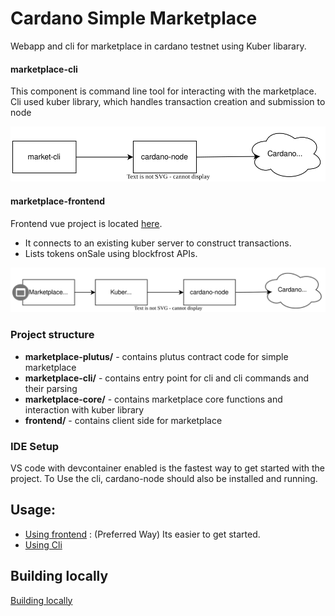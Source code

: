 Cardano Simple Marketplace
==========================

Webapp and cli for marketplace in cardano testnet using Kuber libarary.

#### marketplace-cli
This  component is command line tool for interacting with the marketplace. Cli used kuber library, which handles transaction creation and submission to node 

![something](./docs/cli.svg)


#### marketplace-frontend
Frontend vue project is located [here](./frontend).
- It connects to an existing kuber server to construct transactions.
- Lists tokens onSale using blockfrost APIs.

![something](./docs/frontend.svg)



### Project structure

- **marketplace-plutus/** - contains plutus contract code for simple marketplace
- **marketplace-cli/** - contains entry point for cli and cli commands and their parsing 
- **marketplace-core/** - contains marketplace core functions and  interaction with kuber library
- **frontend/** - contains client side for marketplace


### IDE Setup
 
VS code  with devcontainer enabled is the fastest way to get started with the project. To Use the cli, cardano-node should also be installed and running.

## Usage:
- [Using frontend](./frontend) : (Preferred Way) Its easier to get started.
- [Using Cli](./docs/cli.md)


## Building locally
 [Building locally](./docs/build.md)

